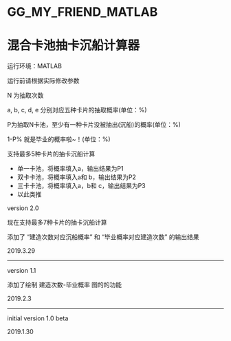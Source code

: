 ﻿# GG_MY_FRIEND_MATLAB

# 混合卡池抽卡沉船计算器

 运行环境：MATLAB
 
 运行前请根据实际修改参数
 
 N 为抽取次数
 
 a, b, c, d, e 分别对应五种卡片的抽取概率(单位：%) 
 
 P为抽取N卡池，至少有一种卡片没被抽出(沉船)的概率(单位：%)
 
 1-P% 就是毕业的概率啦~！(单位：%)
 
 支持最多5种卡片的抽卡沉船计算
 
 * 单一卡池，将概率填入a，输出结果为P1
 * 双卡卡池，将概率填入a和 b，输出结果为P2
 * 三卡卡池，将概率填入a，b和 c，输出结果为P3
 * 以此类推
 
 

version 2.0

现在支持最多7种卡片的抽卡沉船计算

添加了 “建造次数对应沉船概率” 和 “毕业概率对应建造次数” 的输出结果

 2019.3.29

-------------------------------------------------------

version 1.1

添加了绘制 建造次数-毕业概率 图的的功能

 2019.2.3


-------------------------------------------------------


initial version 1.0 beta

 2019.1.30
